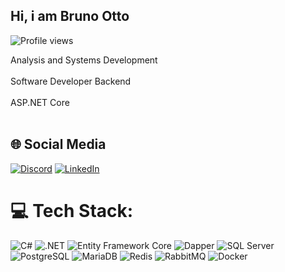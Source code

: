 ## Hi, i am Bruno Otto
<p align="left"> <img src="https://komarev.com/ghpvc/?username=brunocotto&color=yellow" alt="Profile views" /> </p>
Analysis and Systems Development<br><br>
Software Developer Backend<br><br>
ASP.NET Core<br><br>

## 🌐 Social Media
[![Discord](https://img.shields.io/badge/Discord-%237289DA.svg?logo=discord&logoColor=white)](https://discord.gg/BrunoOtto#0202) [![LinkedIn](https://img.shields.io/badge/LinkedIn-%230077B5.svg?logo=linkedin&logoColor=white)](https://linkedin.com/in/https://www.linkedin.com/in/brunocotto/) 

# 💻 Tech Stack:
![C#](https://img.shields.io/badge/C%23-%23239120.svg?style=for-the-badge&logo=c-sharp&logoColor=white) ![.NET](https://img.shields.io/badge/.NET-%235C2D91.svg?style=for-the-badge&logo=dotnet&logoColor=white) ![Entity Framework Core](https://img.shields.io/badge/EF%20Core-%235C2D91.svg?style=for-the-badge&logo=dotnet&logoColor=white) ![Dapper](https://img.shields.io/badge/Dapper-%23007ACC.svg?style=for-the-badge&logo=nuget&logoColor=white) ![SQL Server](https://img.shields.io/badge/SQL%20Server-%23CC2927.svg?style=for-the-badge&logo=microsoft-sql-server&logoColor=white) ![PostgreSQL](https://img.shields.io/badge/PostgreSQL-%234169E1.svg?style=for-the-badge&logo=postgresql&logoColor=white) ![MariaDB](https://img.shields.io/badge/MariaDB-%23003545.svg?style=for-the-badge&logo=mariadb&logoColor=white) ![Redis](https://img.shields.io/badge/Redis-%23DC382D.svg?style=for-the-badge&logo=redis&logoColor=white) ![RabbitMQ](https://img.shields.io/badge/RabbitMQ-%23FF6600.svg?style=for-the-badge&logo=rabbitmq&logoColor=white) ![Docker](https://img.shields.io/badge/Docker-%232496ED.svg?style=for-the-badge&logo=docker&logoColor=white)  
<!-- Proudly created with GPRM ( https://gprm.itsvg.in ) -->
